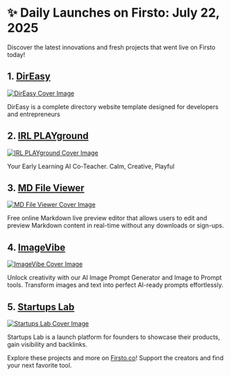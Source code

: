 # ✨ Daily Launches on Firsto: July 22, 2025

Discover the latest innovations and fresh projects that went live on Firsto today!

## 1. [DirEasy](https://firsto.co/projects/direasy)

[![DirEasy Cover Image](https://607255gt6f.ufs.sh/f/ViZtN9dvJxPthFIY1d5NuQKRLpy5cTEOvfWA4YGJSZe6jMrs)](https://firsto.co/projects/direasy)

 DirEasy is a complete directory website template designed for developers and entrepreneurs 



## 2. [IRL PLAYground](https://firsto.co/projects/irl-playground)

[![IRL PLAYground Cover Image](https://607255gt6f.ufs.sh/f/ViZtN9dvJxPtPCLw3S0mUWLhzXGjv30o5rDN1xawgOnmbq2y)](https://firsto.co/projects/irl-playground)

 Your Early Learning AI Co-Teacher. Calm, Creative, Playful



## 3. [MD File Viewer](https://firsto.co/projects/md-file-viewer)

[![MD File Viewer Cover Image](https://607255gt6f.ufs.sh/f/ViZtN9dvJxPtkld1dSDNeCU1w3hVqAcWOZ025dPgzfDTSMnR)](https://firsto.co/projects/md-file-viewer)

 Free online Markdown live preview editor that allows users to edit and preview Markdown content in real-time without any downloads or sign-ups.



## 4. [ImageVibe](https://firsto.co/projects/imagevibe)

[![ImageVibe Cover Image](https://607255gt6f.ufs.sh/f/ViZtN9dvJxPt3jwIYAqglzmGX4iHMxtPpaNVesdgk5KrUARj)](https://firsto.co/projects/imagevibe)

 Unlock creativity with our AI Image Prompt Generator and Image to Prompt tools. Transform images and text into perfect AI-ready prompts effortlessly. 



## 5. [Startups Lab](https://firsto.co/projects/startups-lab)

[![Startups Lab Cover Image](https://607255gt6f.ufs.sh/f/ViZtN9dvJxPtQTk3tIsNHW9egfAnS2ZtE6DrJ5xUhm4KRv3k)](https://firsto.co/projects/startups-lab)

 Startups Lab is a launch platform for founders to showcase their products, gain visibility and backlinks.




Explore these projects and more on [Firsto.co](https://firsto.co)! Support the creators and find your next favorite tool.
